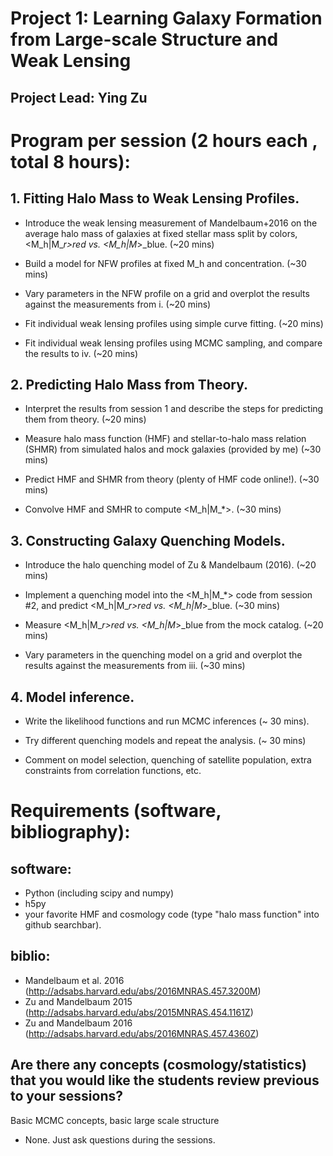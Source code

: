 Project 1: Learning Galaxy Formation from Large-scale Structure and Weak Lensing
======================

Project Lead: Ying Zu
--------


# Program per session (2 hours each , total 8 hours):

## 1. Fitting Halo Mass to Weak Lensing Profiles.

* Introduce the weak lensing measurement of Mandelbaum+2016 on the average halo mass of galaxies at fixed
stellar mass split by colors, <M_h|M_*r>_red vs. <M_h|M_*>_blue. (~20 mins)

* Build a model for NFW profiles at fixed M_h and concentration. (~30 mins)

* Vary parameters in the NFW profile on a grid and overplot the results against the measurements
from i. (~20 mins)

* Fit individual weak lensing profiles using simple curve fitting. (~20 mins)

* Fit individual weak lensing profiles using MCMC sampling, and compare the results to iv. (~20 mins)

## 2. Predicting Halo Mass from Theory.

* Interpret the results from session 1 and describe the steps for predicting them from theory. (~20 mins)

* Measure halo mass function (HMF) and stellar-to-halo mass relation (SHMR) from simulated halos and mock
galaxies (provided by me) (~30 mins)

* Predict HMF and SHMR from theory (plenty of HMF code online!). (~30 mins)

* Convolve HMF and SMHR to compute <M_h|M_*>. (~30 mins)

## 3. Constructing Galaxy Quenching Models.

*  Introduce the halo quenching model of Zu & Mandelbaum (2016). (~20 mins)

* Implement a quenching model into the <M_h|M_*> code from session #2, and predict <M_h|M_*r>_red vs.
    <M_h|M_*>_blue. (~30 mins)

* Measure <M_h|M_*r>_red vs. <M_h|M_*>_blue from the mock catalog. (~20 mins)

* Vary parameters in the quenching model on a grid and overplot the results against the measurements
    from iii. (~30 mins)


## 4. Model inference.

* Write the likelihood functions and run MCMC inferences (~ 30 mins).

* Try different quenching models and repeat the analysis. (~ 30 mins)

* Comment on model selection, quenching of satellite population, extra constraints from correlation
    functions, etc.

# Requirements (software, bibliography):

## software:

* Python (including scipy and numpy)
* h5py
* your favorite HMF and cosmology code (type "halo mass function" into github searchbar).

## biblio:

* Mandelbaum et al. 2016 (http://adsabs.harvard.edu/abs/2016MNRAS.457.3200M)
* Zu and Mandelbaum 2015 (http://adsabs.harvard.edu/abs/2015MNRAS.454.1161Z)
* Zu and Mandelbaum 2016 (http://adsabs.harvard.edu/abs/2016MNRAS.457.4360Z)

## Are there any concepts (cosmology/statistics) that you would like the students review previous to your sessions?
Basic MCMC concepts, basic large scale structure

* None. Just ask questions during the sessions.


